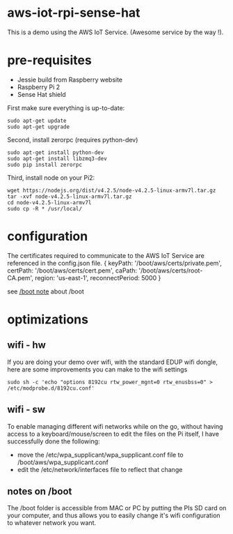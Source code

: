 # aws-iot-rpi-sense-hat

This is a demo using the AWS IoT Service.
(Awesome service by the way !).

# pre-requisites
* Jessie build from Raspberry website
* Raspberry Pi 2
* Sense Hat shield

First make sure everything is up-to-date:

	sudo apt-get update
	sudo apt-get upgrade
	
Second, install zerorpc (requires python-dev)

	sudo apt-get install python-dev
	sudo apt-get install libzmq3-dev
	sudo pip install zerorpc
	
Third, install node on your Pi2:

	wget https://nodejs.org/dist/v4.2.5/node-v4.2.5-linux-armv7l.tar.gz
	tar -xvf node-v4.2.5-linux-armv7l.tar.gz
	cd node-v4.2.5-linux-armv7l
	sudo cp -R * /usr/local/

# configuration
The certificates required to communicate to the AWS IoT Service are referenced in the config.json file.
{
  keyPath: '/boot/aws/certs/private.pem',
  certPath: '/boot/aws/certs/cert.pem',
  caPath: '/boot/aws/certs/root-CA.pem',
  region: 'us-east-1',
  reconnectPeriod: 5000
}

see [/boot note](#bootnotes) about /boot
	
# optimizations

## wifi - hw
If you are doing your demo over wifi, with the standard EDUP wifi dongle, here are some improvements you can make to the wifi settings

	sudo sh -c 'echo "options 8192cu rtw_power_mgnt=0 rtw_enusbss=0" > /etc/modprobe.d/8192cu.conf'
	
## wifi - sw
To enable managing different wifi networks while on the go, without having access to a keyboard/mouse/screen to edit the files on the Pi itself, I have successfully done the following:

* move the /etc/wpa_supplicant/wpa_supplicant.conf file to /boot/aws/wpa_supplicant.conf
* edit the /etc/network/interfaces file to reflect that change

## <a name="bootnotes"></a> notes on /boot
The /boot folder is accessible from MAC or PC by putting the PIs SD card on your computer, and thus allows you to easily change it's wifi configuration to whatever network you want.

